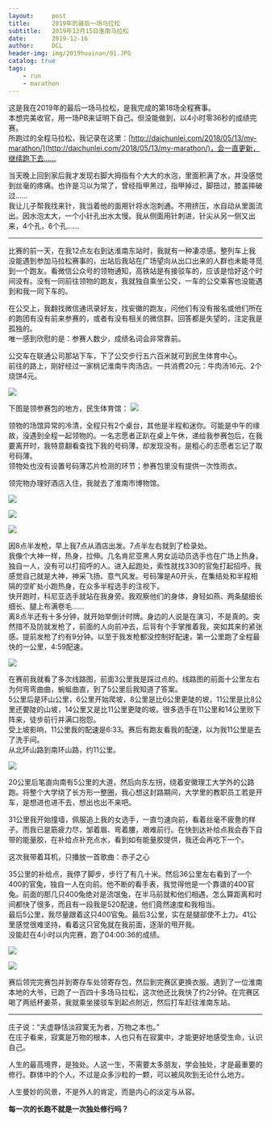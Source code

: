 ```yaml
---
layout:     post
title:      2019年的最后一场马拉松
subtitle:   2019年12月15日淮南马拉松
date:       2019-12-16
author:     DCL
header-img: img/2019huainan/01.JPG
catalog: true
tags:
    - run
    - marathon
---
```

这是我在2019年的最后一场马拉松，是我完成的第18场全程赛事。  
本想完美收官，用一场PB来证明下自己。但没能做到，以4小时零36秒的成绩完赛。  
所跑过的全程马拉松，我记录在这里：[http://daichunlei.com/2018/05/13/my-marathon/](http://daichunlei.com/2018/05/13/my-marathon/)，会一直更新，继续跑下去……   

当天晚上回到家后我才发现右脚大拇指有个大大的水泡，里面积满了水，并没感觉到丝毫的疼痛。也许是习以为常了，曾经指甲黑过，指甲掉过，脚扭过，膝盖摔破过……  
我让儿子帮我找来针，我当着他的面用针将水泡刺通。不用挤压，水自动从里面流出。因水泡太大，一个小针孔出水太慢。我从侧面用针刺进，针尖从另一侧又出来，4个孔，6个孔……  

----------

比赛的前一天，在我12点左右到达淮南东站时，我就有一种凄凉感。整列车上我没能遇到参加马拉松赛事的，出站后我站在广场望向从出口出来的人群也未能寻觅到一个跑友。看微信公众号的领物通知，高铁站是有接驳车的，应该是恰好这个时间没有。没有一同前往领物的跑友，我就独自乘坐公交，一车的公交乘客也没能遇到和我一同下车的。  

在公交上，我翻找微信通讯录好友，找安徽的跑友，问他们有没有报名或他们所在的跑团有没有前来参赛的，或者有没有相关的微信群。回答都是失望的，注定我是孤独的。  
唯一感到欣慰的是：参赛人数少，成绩名词会非常靠前。

公交车在联通公司那站下车，下了公交步行五六百米就可到民生体育中心。  
前往的路上，刚好经过一家桃记淮南牛肉汤店。一共消费20元：牛肉汤16元、2个烧饼4元。

![](http://daichunlei.com/img/2019huainan/1.JPG)

下图是领参赛包的地方，民生体育馆：
![](http://daichunlei.com/img/2019huainan/2.JPG)

领物的场馆异常的冷清，全程只有2个桌台，其他是半程和迷你。可能是中午的缘故，没遇到全程一起领物的。一名志愿者正趴在桌上午休，递给我参赛包后，在我要离开时，我特意翻看查找下我的号码薄，却发现没有。是粗心的志愿者忘记了取号码薄。   
领物处也没有设置号码薄芯片检测的环节；参赛包里没有提供一次性雨衣。

领完物办理好酒店入住，我就去了淮南市博物馆。

![](http://daichunlei.com/img/2019huainan/3.JPG)

![](http://daichunlei.com/img/2019huainan/4.JPG)

![](http://daichunlei.com/img/2019huainan/5.JPG)

因8点半发枪，早上我7点从酒店出发。7点半左右就到了检录处。   
我像个大神一样，热身，拉伸。几名肯尼亚黑人男女运动员选手也在广场上热身。   
独自一人，没有可以打招呼的人。进入起跑处，索性就找330的官兔打起招呼。我感觉自己就是大神，神采飞扬、意气风发。号码簿是A0开头，在集结处和半程相隔的空旷处小跑热身，在众多半程选手的注视下。  
快开跑时，科尼亚选手就站在我身旁。我观察他们的身体，身轻如燕、两条腿细长细长、腿上布满卷毛……  
离8点半还有十多分钟，就开始举倒计时牌。身边的人说是在演习，不是真的。突然措不及防就发枪了，前面的人向前冲去，后背有个手掌推着我，突如其来的紧张感。提前发枪了约有9分钟。以至于我发枪都没控制好配速，第一公里跑了全程最快的一公里，4:59配速。

![](http://daichunlei.com/img/2019huainan/01.JPG)

在赛前我就看了多次线路图，前面3公里我是踩过点的。线路图的前面十公里左右为何弯弯曲曲，蜿蜒曲直，到了5公里后我知道了答案。  
5公里后是环山公里，6公里开始爬坡，8公里是比6公里更陡的坡，11公里是比8公里还要陡的山坡，14公里又是比11公里更陡的坡。很多选手在11公里和14公里败下阵来，徒步前行并满口抱怨。   
受上坡影响，11公里我的配速是6:33。赛后有跑友看我的配速，以为我11公里是去了洗手间。  
从北环山路到南环山路，约11公里。

![](http://daichunlei.com/img/2019huainan/6.JPG)

20公里后笔直向南有5公里的大道，然后向东左拐，绕着安徽理工大学外的公路跑。将整个大学绕了长方形一整圈，我心想这封路期间，大学里的教职员工若是开车，是想进也进不去，想出也出不来吧。  

31公里我开始撞墙，佩服追上我的女选手，一直匀速向前，看着丝毫不疲惫的样子。而我已是筋疲力尽，邹着眉、弯着腰，艰难前行。在快到达补给点我会吞下自带的能量胶，在补给点补充点水，看到如有能量胶提供，我还会再吃下一个。  

这次我带着耳机，只播放一首歌曲：赤子之心

35公里的补给点，我停了脚步，步行了有几十米。然后36公里左右看到了一个400的官兔，独自一人在向前。他不断的看手表，我觉得他是一个靠谱的400官兔。前面的那几只400兔绝对是流氓兔，在半马前就和他们相遇，怎么算距离和时间都快了很多，而且有一段我是520配速，他们竟然速度和我相当。  
最后5公里，我尽量跟着这只400官兔。最后3公里，实在是腿部使不上力。41公里感觉很难坚持，看着这只官兔就在我前面，逐渐的甩开我。  
没能赶在4小时以内完赛，跑了04:00:36的成绩。

![](http://daichunlei.com/img/2019huainan/7.JPG)

![](http://daichunlei.com/img/2019huainan/8.JPG)

赛后领完完赛包并到寄存车处领寄存包，然后到完赛区更换衣服。遇到了一位淮南本地的大爷，已跑了一百四十多场马拉松，这次他还比我快了约2分钟。在完赛区喝了两纸杯姜茶，我就乘坐接驳车到起点附近，然后打车赶往淮南东站。


----------

庄子说：“夫虚静恬淡寂寞无为者，万物之本也。”   
在庄子看来，寂寞是万物的根本，人也只有在寂寞中，才能更好地感受生命，认识自己。  

人生的最高境界，是独处。人这一生，不需要太多朋友，学会独处，才是最重要的修行。群体中的个人，不过是众多沙粒的一颗，可以被风吹到无论什么地方。  

人生曼妙的风景，不是外人的肯定，而是内心的淡定与从容。

**每一次的长跑不就是一次独处修行吗？**